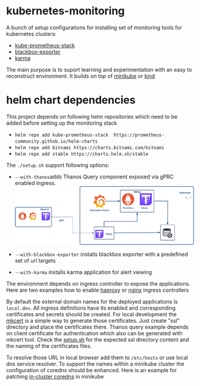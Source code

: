 # kubernetes-monitoring
A bunch of setup configurations for installing set of monitoring tools for kubernetes clusters:
* [kube-prometheus-stack](https://github.com/prometheus-community/helm-charts/tree/main/charts/kube-prometheus-stack)
* [blackbox-exporter](https://github.com/prometheus-community/helm-charts/tree/main/charts/prometheus-blackbox-exporter)
* [karma](https://github.com/ibelikov/helm-karma)
  
The main purpose is to suport learning and experimentation with an easy to reconstruct environment. It builds on top of [minikube](https://minikube.sigs.k8s.io/) or [kind](https://kind.sigs.k8s.io)


# helm chart dependencies
This project depends on following helm repositories which need to be added before setting up the monitoring stack

* ```helm repo add kube-prometheus-stack  https://prometheus-community.github.io/helm-charts ```
* ```helm repo add bitnami https://charts.bitnami.com/bitnami```
* ```helm repo add stable https://charts.helm.sh/stable```

The ```./setup.sh``` support following options:
* ```--with-thanos```adds Thanos Query component exposed via gPRC enabled ingress.
![Cross Cluster Observability with Thanos](images/observability-thanos.jpg)

* ```--with-blackbox-exporter``` installs blackbox exporter with a predefined set of url targets
* ```--with-karma``` installs karma application for alert viewing

The environment depends on ingress controller to expose the applications. Here are two examples how to enable [haproxy](https://github.com/nickytd/kubernetes-ingress-haproxy) or [nginx](https://github.com/nickytd/kubernetes-ingress-haproxy) ingress controllers

By default the external domain names for the deployed applications is ```local.dev```. All ingress definitions have tls enabled and corresponding certificates and secrets should be created. For local development the [mkcert](https://github.com/FiloSottile/mkcert) is a simple way to generate those certificates. Just create "ssl" directory and place the certificates there. Thanos query example depends on client certificate for authentication which also can be generated with mkcert tool. 
Check the [setup.sh](/setup.sh) for the expected ssl directory content and the naming of the certificates files.

To resolve those URL in local browser add them to ```/etc/hosts``` or use local dns service resolver. To support the names within a minikube cluster the configuration of coredns should be enhanced. Here is an example for patching [in-cluster coredns](https://github.com/nickytd/kubernetes-coredns-patch) in minikube



